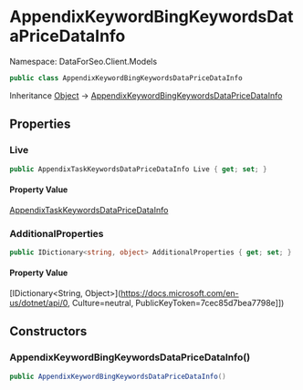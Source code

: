# AppendixKeywordBingKeywordsDataPriceDataInfo

Namespace: DataForSeo.Client.Models

```csharp
public class AppendixKeywordBingKeywordsDataPriceDataInfo
```

Inheritance [Object](https://docs.microsoft.com/en-us/dotnet/api/Object) → [AppendixKeywordBingKeywordsDataPriceDataInfo](./AppendixKeywordBingKeywordsDataPriceDataInfo.md)

## Properties

### **Live**

```csharp
public AppendixTaskKeywordsDataPriceDataInfo Live { get; set; }
```

#### Property Value

[AppendixTaskKeywordsDataPriceDataInfo](./AppendixTaskKeywordsDataPriceDataInfo.md)<br>

### **AdditionalProperties**

```csharp
public IDictionary<string, object> AdditionalProperties { get; set; }
```

#### Property Value

[IDictionary&lt;String, Object&gt;](https://docs.microsoft.com/en-us/dotnet/api/0, Culture=neutral, PublicKeyToken=7cec85d7bea7798e]])<br>

## Constructors

### **AppendixKeywordBingKeywordsDataPriceDataInfo()**

```csharp
public AppendixKeywordBingKeywordsDataPriceDataInfo()
```
